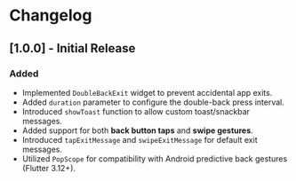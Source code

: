 # Changelog

## [1.0.0] - Initial Release

### Added
- Implemented `DoubleBackExit` widget to prevent accidental app exits.
- Added `duration` parameter to configure the double-back press interval.
- Introduced `showToast` function to allow custom toast/snackbar messages.
- Added support for both **back button taps** and **swipe gestures**.
- Introduced `tapExitMessage` and `swipeExitMessage` for default exit messages.
- Utilized `PopScope` for compatibility with Android predictive back gestures (Flutter 3.12+).